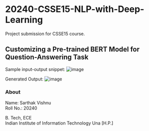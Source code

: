 # 20240-CSSE15-NLP-with-Deep-Learning
Project submission for CSSE15 course.

## Customizing a Pre-trained BERT Model for Question-Answering Task
Sample input-output snippet:
![image](https://github.com/Sarthak-Vishnu/20240-CSSE15-NLP-with-Deep-Learning/assets/75846529/1053bbc0-ccbe-45c1-87e3-9a674589bac9)  

Generated Output:
![image](https://github.com/Sarthak-Vishnu/20240-CSSE15-NLP-with-Deep-Learning/assets/75846529/ac171ab7-34c7-4460-9e4d-96a896b0d830)  


### About
Name: Sarthak Vishnu  
Roll No.: 20240  

B. Tech, ECE  
Indian Institute of Information Technology Una [H.P.]
